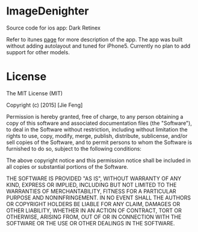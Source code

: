 # ImageDenighter
Source code for ios app: Dark Retinex

Refer to itunes [page](https://itunes.apple.com/us/app/dark-retinex/id687641109?mt=8
) for more description of the app.
The app was built without adding autolayout and tuned for iPhone5. Currently no plan to add support for other models.

# License
The MIT License (MIT)

Copyright (c) [2015] [Jie Feng]

Permission is hereby granted, free of charge, to any person obtaining a copy
of this software and associated documentation files (the "Software"), to deal
in the Software without restriction, including without limitation the rights
to use, copy, modify, merge, publish, distribute, sublicense, and/or sell
copies of the Software, and to permit persons to whom the Software is
furnished to do so, subject to the following conditions:

The above copyright notice and this permission notice shall be included in all
copies or substantial portions of the Software.

THE SOFTWARE IS PROVIDED "AS IS", WITHOUT WARRANTY OF ANY KIND, EXPRESS OR
IMPLIED, INCLUDING BUT NOT LIMITED TO THE WARRANTIES OF MERCHANTABILITY,
FITNESS FOR A PARTICULAR PURPOSE AND NONINFRINGEMENT. IN NO EVENT SHALL THE
AUTHORS OR COPYRIGHT HOLDERS BE LIABLE FOR ANY CLAIM, DAMAGES OR OTHER
LIABILITY, WHETHER IN AN ACTION OF CONTRACT, TORT OR OTHERWISE, ARISING FROM,
OUT OF OR IN CONNECTION WITH THE SOFTWARE OR THE USE OR OTHER DEALINGS IN THE
SOFTWARE.
